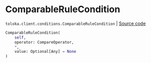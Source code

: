 # ComparableRuleCondition
`toloka.client.conditions.ComparableRuleCondition` | [Source code](https://github.com/Toloka/toloka-kit/blob/v1.2.3/src/client/conditions.py#L74)

```python
ComparableRuleCondition(
    self,
    operator: CompareOperator,
    *,
    value: Optional[Any] = None
)
```

